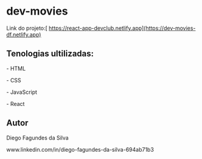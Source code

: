 # dev-movies
Link do projeto:[ https://react-app-devclub.netlify.app](https://dev-movies-df.netlify.app)
<br>
<h2>Tenologias ultilizadas:</h2>
<p>- HTML<p>
<p>- CSS</p>
<p>- JavaScript</p>
<p>- React</p>
<h2> Autor </h2>
<p>Diego Fagundes da Silva</p>
www.linkedin.com/in/diego-fagundes-da-silva-694ab71b3
